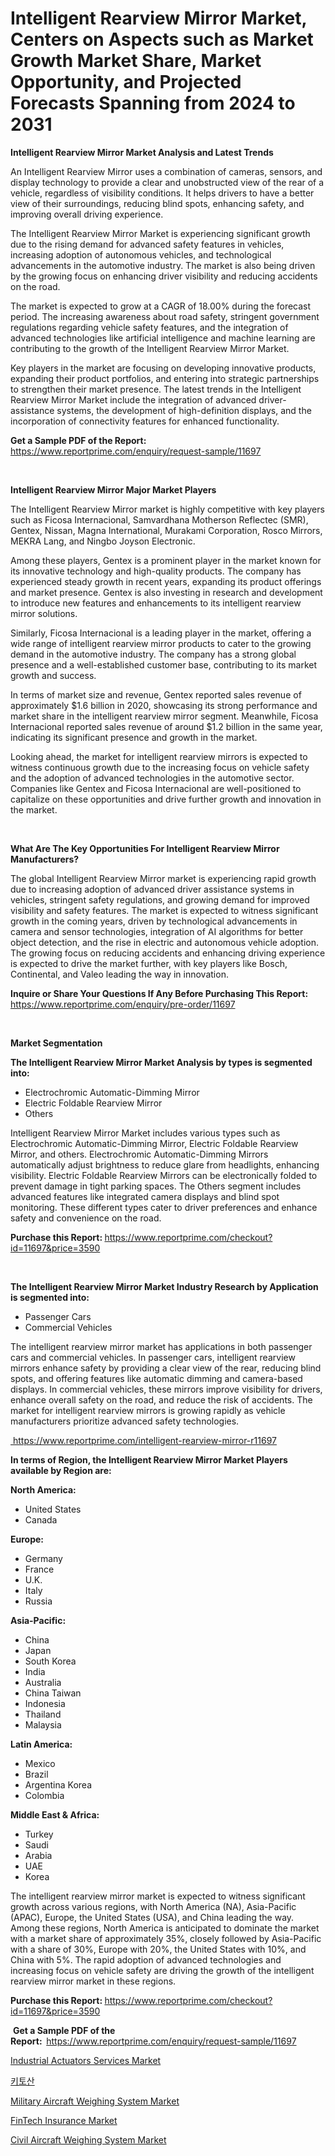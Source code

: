 <p><h1>Intelligent Rearview Mirror Market, Centers on Aspects such as Market Growth Market Share, Market Opportunity, and Projected Forecasts Spanning from 2024 to 2031</h1></p><p><strong>Intelligent Rearview Mirror Market Analysis and Latest Trends</strong></p>
<p><p>An Intelligent Rearview Mirror uses a combination of cameras, sensors, and display technology to provide a clear and unobstructed view of the rear of a vehicle, regardless of visibility conditions. It helps drivers to have a better view of their surroundings, reducing blind spots, enhancing safety, and improving overall driving experience.</p><p>The Intelligent Rearview Mirror Market is experiencing significant growth due to the rising demand for advanced safety features in vehicles, increasing adoption of autonomous vehicles, and technological advancements in the automotive industry. The market is also being driven by the growing focus on enhancing driver visibility and reducing accidents on the road.</p><p>The market is expected to grow at a CAGR of 18.00% during the forecast period. The increasing awareness about road safety, stringent government regulations regarding vehicle safety features, and the integration of advanced technologies like artificial intelligence and machine learning are contributing to the growth of the Intelligent Rearview Mirror Market.</p><p>Key players in the market are focusing on developing innovative products, expanding their product portfolios, and entering into strategic partnerships to strengthen their market presence. The latest trends in the Intelligent Rearview Mirror Market include the integration of advanced driver-assistance systems, the development of high-definition displays, and the incorporation of connectivity features for enhanced functionality.</p></p>
<p><strong>Get a Sample PDF of the Report:&nbsp;</strong> <a href="https://www.reportprime.com/enquiry/request-sample/11697">https://www.reportprime.com/enquiry/request-sample/11697</a></p>
<p>&nbsp;</p>
<p><strong>Intelligent Rearview Mirror Major Market Players</strong></p>
<p><p>The Intelligent Rearview Mirror market is highly competitive with key players such as Ficosa Internacional, Samvardhana Motherson Reflectec (SMR), Gentex, Nissan, Magna International, Murakami Corporation, Rosco Mirrors, MEKRA Lang, and Ningbo Joyson Electronic. </p><p>Among these players, Gentex is a prominent player in the market known for its innovative technology and high-quality products. The company has experienced steady growth in recent years, expanding its product offerings and market presence. Gentex is also investing in research and development to introduce new features and enhancements to its intelligent rearview mirror solutions. </p><p>Similarly, Ficosa Internacional is a leading player in the market, offering a wide range of intelligent rearview mirror products to cater to the growing demand in the automotive industry. The company has a strong global presence and a well-established customer base, contributing to its market growth and success.</p><p>In terms of market size and revenue, Gentex reported sales revenue of approximately $1.6 billion in 2020, showcasing its strong performance and market share in the intelligent rearview mirror segment. Meanwhile, Ficosa Internacional reported sales revenue of around $1.2 billion in the same year, indicating its significant presence and growth in the market.</p><p>Looking ahead, the market for intelligent rearview mirrors is expected to witness continuous growth due to the increasing focus on vehicle safety and the adoption of advanced technologies in the automotive sector. Companies like Gentex and Ficosa Internacional are well-positioned to capitalize on these opportunities and drive further growth and innovation in the market.</p></p>
<p>&nbsp;</p>
<p><strong>What Are The Key Opportunities For Intelligent Rearview Mirror Manufacturers?</strong></p>
<p><p>The global Intelligent Rearview Mirror market is experiencing rapid growth due to increasing adoption of advanced driver assistance systems in vehicles, stringent safety regulations, and growing demand for improved visibility and safety features. The market is expected to witness significant growth in the coming years, driven by technological advancements in camera and sensor technologies, integration of AI algorithms for better object detection, and the rise in electric and autonomous vehicle adoption. The growing focus on reducing accidents and enhancing driving experience is expected to drive the market further, with key players like Bosch, Continental, and Valeo leading the way in innovation.</p></p>
<p><strong>Inquire or Share Your Questions If Any Before Purchasing This Report:</strong> <a href="https://www.reportprime.com/enquiry/pre-order/11697">https://www.reportprime.com/enquiry/pre-order/11697</a></p>
<p>&nbsp;</p>
<p><strong>Market Segmentation</strong></p>
<p><strong>The Intelligent Rearview Mirror Market Analysis by types is segmented into:</strong></p>
<p><ul><li>Electrochromic Automatic-Dimming Mirror</li><li>Electric Foldable Rearview Mirror</li><li>Others</li></ul></p>
<p><p>Intelligent Rearview Mirror Market includes various types such as Electrochromic Automatic-Dimming Mirror, Electric Foldable Rearview Mirror, and others. Electrochromic Automatic-Dimming Mirrors automatically adjust brightness to reduce glare from headlights, enhancing visibility. Electric Foldable Rearview Mirrors can be electronically folded to prevent damage in tight parking spaces. The Others segment includes advanced features like integrated camera displays and blind spot monitoring. These different types cater to driver preferences and enhance safety and convenience on the road.</p></p>
<p><strong>Purchase this Report:&nbsp;</strong><a href="https://www.reportprime.com/checkout?id=11697&price=3590">https://www.reportprime.com/checkout?id=11697&price=3590</a></p>
<p>&nbsp;</p>
<p><strong>The Intelligent Rearview Mirror Market Industry Research by Application is segmented into:</strong></p>
<p><ul><li>Passenger Cars</li><li>Commercial Vehicles</li></ul></p>
<p><p>The intelligent rearview mirror market has applications in both passenger cars and commercial vehicles. In passenger cars, intelligent rearview mirrors enhance safety by providing a clear view of the rear, reducing blind spots, and offering features like automatic dimming and camera-based displays. In commercial vehicles, these mirrors improve visibility for drivers, enhance overall safety on the road, and reduce the risk of accidents. The market for intelligent rearview mirrors is growing rapidly as vehicle manufacturers prioritize advanced safety technologies.</p></p>
<p><a href="https://www.reportprime.com/intelligent-rearview-mirror-r11697">&nbsp;https://www.reportprime.com/intelligent-rearview-mirror-r11697</a></p>
<p><strong>In terms of Region, the Intelligent Rearview Mirror Market Players available by Region are:</strong></p>
<p>
    <p> <strong> North America: </strong>
        <ul>
            <li>United States</li>
            <li>Canada</li>
        </ul>
        </p> 
    <p> <strong> Europe: </strong>
        <ul>
            <li>Germany</li>
            <li>France</li>
            <li>U.K.</li>
            <li>Italy</li>
            <li>Russia</li>
        </ul>
        </p> 
    <p> <strong> Asia-Pacific: </strong>
        <ul>
            <li>China</li>
            <li>Japan</li>
            <li>South Korea</li>
            <li>India</li>
            <li>Australia</li>
            <li>China Taiwan</li>
            <li>Indonesia</li>
            <li>Thailand</li>
            <li>Malaysia</li>
        </ul>
        </p> 
    <p> <strong> Latin America: </strong>
        <ul>
            <li>Mexico</li>
            <li>Brazil</li>
            <li>Argentina Korea</li>
            <li>Colombia</li>
        </ul>
        </p> 
    <p> <strong> Middle East & Africa: </strong>
        <ul>
            <li>Turkey</li>
            <li>Saudi</li>
            <li>Arabia</li>
            <li>UAE</li>
            <li>Korea</li>
        </ul>
    </p>
    </p>
<p><p>The intelligent rearview mirror market is expected to witness significant growth across various regions, with North America (NA), Asia-Pacific (APAC), Europe, the United States (USA), and China leading the way. Among these regions, North America is anticipated to dominate the market with a market share of approximately 35%, closely followed by Asia-Pacific with a share of 30%, Europe with 20%, the United States with 10%, and China with 5%. The rapid adoption of advanced technologies and increasing focus on vehicle safety are driving the growth of the intelligent rearview mirror market in these regions.</p></p>
<p><strong>Purchase this Report: </strong><a href="https://www.reportprime.com/checkout?id=11697&price=3590">https://www.reportprime.com/checkout?id=11697&price=3590</a></p>
<p>&nbsp;<strong>Get a Sample PDF of the Report:&nbsp;&nbsp;</strong><a href="https://www.reportprime.com/enquiry/request-sample/11697">https://www.reportprime.com/enquiry/request-sample/11697</a></p>
<p><strong></strong></p>
<p><p><a href="https://www.linkedin.com/pulse/global-industrial-actuators-services-market-trends-insights-sag4c">Industrial Actuators Services Market</a></p><p><a href="https://medium.com/@christianlarkinus/%ED%82%A4%ED%86%A0%EC%82%B0-%EC%8B%9C%EC%9E%A5-%EA%B7%9C%EB%AA%A8-%EB%B0%8F-%EC%A0%90%EC%9C%A0%EC%9C%A8-%EB%B6%84%EC%84%9D-%EC%84%B1%EC%9E%A5-%EC%B6%94%EC%9D%B4-%EB%B0%8F-%EC%98%88%EC%B8%A1-2024-2031-cab4ba18fe13">키토산</a></p><p><a href="https://medium.com/@brennakessler/military-aircraft-weighing-system-market-growth-outlook-from-2024-to-2031-and-it-is-projecting-at-6-8e7bba23f407">Military Aircraft Weighing System Market</a></p><p><a href="https://issuu.com/reportprime-2/docs/fintech-insurance-market-size-2030.pptx">FinTech Insurance Market</a></p><p><a href="https://medium.com/@brennakessler/civil-aircraft-weighing-system-industry-analysis-report-its-market-size-growing-with-a-cagr-of-13-5-f965f4123c0b">Civil Aircraft Weighing System Market</a></p></p>